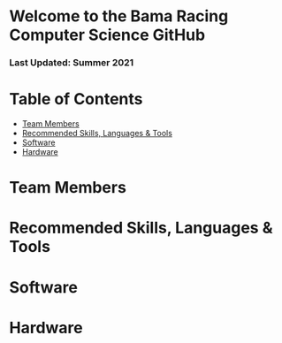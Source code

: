 # Welcome to the Bama Racing Computer Science GitHub
### Last Updated: Summer 2021

# Table of Contents
* [Team Members](#team-members)
* [Recommended Skills, Languages & Tools](#Recommended-Skills,-Languages-&-Tools)
* [Software](#Software)
* [Hardware](#Hardware)


# Team Members

# Recommended Skills, Languages & Tools

# Software

# Hardware
